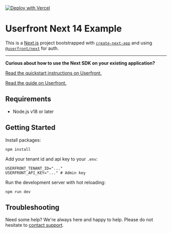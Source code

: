 [![Deploy with Vercel](https://vercel.com/button)](https://vercel.com/new/clone?repository-url=https%3A%2F%2Fgithub.com%2Fvercel%2Fnext.js%2Ftree%2Fcanary%2Fexamples%2Fhello-world&project-name=nextproject&integration-ids=oac_cNber98Way2tpblRNJAWff6O)

# Userfront Next 14 Example

This is a [Next.js](https://nextjs.org/) project bootstrapped with [`create-next-app`](https://github.com/vercel/next.js/tree/canary/packages/create-next-app) and using [`@userfront/next`](https://www.npmjs.com/package/@userfront/next) for auth.

---

**Curious about how to use the Next SDK on your existing application?**

[Read the quickstart instructions on Userfront.](https://userfront.com/docs/quickstart?v=next)

[Read the guide on Userfront.](https://userfront.com/docs/examples/next)

## Requirements

- Node.js v18 or later

## Getting Started

Install packages:

```shell
npm install
```

Add your tenant id and api key to your `.env`:

```shell
USERFRONT_TENANT_ID="..."
USERFRONT_API_KEY="..." # Admin key
```

Run the development server with hot reloading:

```shell
npm run dev
```

## Troubleshooting

Need some help? We're always here and happy to help. Please do not hesitate to [contact support](https://userfront.com/contact).
